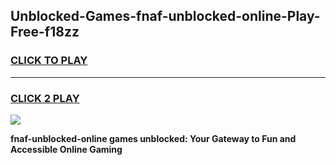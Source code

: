 
## Unblocked-Games-fnaf-unblocked-online-Play-Free-f18zz
<h3>
<a href="https://premium76.site?title=fnaf-unblocked-online&ref=23A">CLICK TO PLAY</a></h3>
<hr>

<h3>
<a href="https://premium76.site?title=fnaf-unblocked-online&ref=23A">CLICK 2 PLAY</a>
  
</h3>

<a href="https://premium76.site?title=fnaf-unblocked-online&ref=23A"><img src="https://clearcache.store/games.png"></a>


**fnaf-unblocked-online games unblocked: Your Gateway to Fun and Accessible Online Gaming**
